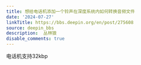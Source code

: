 ```yaml
---
title: 想给电话机添加一个铃声在深度系统内如何转换音频文件
date: '2024-07-27'
linkTitle: https://bbs.deepin.org/en/post/275608
source: deepin_bbs
description:  丛林狼 
disable_comments: true
---
```

电话机支持32kbp
